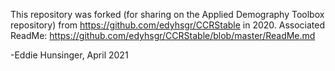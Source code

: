 
This repository was forked (for sharing on the Applied Demography Toolbox repository) from https://github.com/edyhsgr/CCRStable in 2020.
Associated ReadMe: https://github.com/edyhsgr/CCRStable/blob/master/ReadMe.md

-Eddie Hunsinger, April 2021
